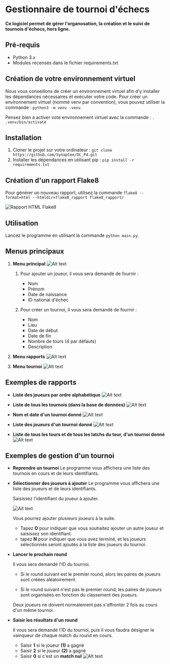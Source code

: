 # Gestionnaire de tournoi d'échecs

**Ce logiciel permet de gérer l'organosation, la création et le suivi de tournois d'échecs, hors ligne.**

##  Pré-requis
+ Python 3.x
+ Modules recensés dans le fichier requirements.txt

## Création de votre environnement virtuel

Nous vous conseillons de créer un environnement virtuel afin d'y installer les dépendances nécessaires et exécuter votre code. 
Pour créer un environnement virtuel (nommé venv par convention), vous pouvez utiliser la commande : `python3 -m venv .venv`.

Pensez bien à activer vote environnement virtuel avec la commande : `. .venv/bin/activate`

## Installation

1. Cloner le projet sur votre ordinateur : `git clone https://github.com/Synaptee/OC_P4.git`
2. Installer les dépendances en utilisant pip : `pip install -r requirements.txt`


## Création d'un rapport Flake8

Pour générer un nouveau rapport, utilisez la commande `flake8 --format=html --htmldir=flake8_rapport flake8_rapport/`   

![Rapport HTML Flake8](captures/flake8.png)
## Utilisation

Lancez le programme en utilisant la commande `python main.py`.

## Menus principaux

1. **Menu principal**
![Alt text](captures/menu_principal.png)

    1. Pour ajouter un joueur, il vous sera demandé de fournir :
        * Nom
        * Prénom
        * Date de naissance
        * ID national d'échec
    
    2. Pour créer un tournoi, il vous sera demandé de fournir :
        * Nom
        * Lieu
        * Date de début
        * Date de fin
        * Nombre de tours (4 par défauts)
        * Description

2. **Menu rapports**
![Alt text](captures/menu_rapports.png)

3. **Menu tournoi**
![Alt text](captures/menu_tournoi.png)

## Exemples de rapports

+ **Liste des joueurs par ordre alphabétique**
![Alt text](captures/rapport_joueurs.png)

+ **Liste de tous les tournois (dans la base de données)**
![Alt text](captures/rapport_tournois.png)

+ **Nom et date d'un tournoi donné**
![Alt text](captures/rapport_info_tournoi.png)

+ **Liste des joueurs d'un tournoi donné**
![Alt text](captures/rapport_joueurs_tournoi.png)

+ **Liste de tous les tours et de tous les latchs du tour, d'un tournoi donné**
![Alt text](captures/rapport_rounds_tournoi.png)

## Exemples de gestion d'un tournoi
+ **Reprendre un tournoi**
    Le programme vous affichera une liste des tournois en cours et de leurs identifiants.

+ **Sélectionner des joueurs à ajouter**
    Le programme vous affichera une liste des joueurs et de leurs identifiants. 

    Saisissez l'identifiant du joueur à ajouter. 

    ![Alt text](captures/tournoi_ajout_joueur.png)

    Vous pourrez ajouter plusieurs joueurs à la suite. 
    * Tapez **O** pour indiquer que vous souhaitez ajouter un autre joueur et saisissez son identifiant. 
    * tapez **N** pour indiquer que vous avez terminé, et les joueurs sélectionnés seront ajoutés à la liste des joueurs du tournoi. 

+ **Lancer le prochain round**

    Il vous sera demandé l'ID du tournoi. 

    * Si le round suivant est le premier round, alors les paires de joueurs sont créées aléatoirement.

    * Si le round suivant n'est pas le premier round, les paires de joueurs sont organisées en fonction du classement des joueurs.

    Deux joueurs ne doivent normalement pas s'affronter 2 fois au cours d'un même tournoi. 

+ **Saisir les résultats d'un round**

    Il vous sera demandé l'ID du tournoi, puis il vous faudra désigner le vainqueur de chaque match du round en cours. 

    * Saisir **1** si le joueur **(1)** a gagné
    * Saisir **2** si le joueur **(2)** a gagné
    * Saisir **0** si c'est un **match nul**
    ![Alt text](captures/tournoi_resultats.png)
